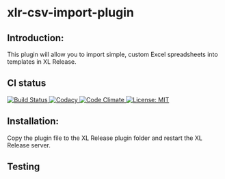 # xlr-csv-import-plugin

## Introduction: ##
This plugin will allow you to import simple, custom Excel spreadsheets into templates in XL Release.

## CI status ##

[![Build Status][xlr-csv-import-plugin-travis-image] ][xlr-csv-import-plugin-travis-url]
[![Codacy][xlr-csv-import-plugin-codacy-image] ][xlr-csv-import-plugin-codacy-url]
[![Code Climate][xlr-csv-import-plugin-code-climate-image] ][xlr-csv-import-plugin-code-climate-url]
[![License: MIT][xlr-csv-import-plugin-license-image] ][xlr-csv-import-plugin-license-url]


[xlr-csv-import-plugin-travis-image]: https://travis-ci.org/xebialabs-community/xlr-csv-import-plugin.svg?branch=master
[xlr-csv-import-plugin-travis-url]: https://travis-ci.org/xebialabs-community/xlr-csv-import-plugin
[xlr-csv-import-plugin-codacy-image]: https://api.codacy.com/project/badge/Grade/05421387f40b4e93bed72cecf0dd43e3
[xlr-csv-import-plugin-codacy-url]: https://www.codacy.com/app/joris-dewinne/xlr-csv-import-plugin
[xlr-csv-import-plugin-code-climate-image]: https://codeclimate.com/github/xebialabs-community/xlr-csv-import-plugin/badges/gpa.svg
[xlr-csv-import-plugin-code-climate-url]: https://codeclimate.com/github/xebialabs-community/xlr-csv-import-plugin
[xlr-csv-import-plugin-license-image]: https://img.shields.io/badge/License-MIT-yellow.svg
[xlr-csv-import-plugin-license-url]: https://opensource.org/licenses/MIT


## Installation: ##
Copy the plugin file to the XL Release plugin folder and restart the XL Release server. 

## Testing ##




